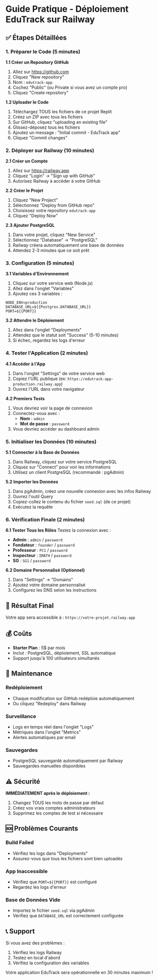 # Guide Pratique - Déploiement EduTrack sur Railway

## ✅ Étapes Détaillées

### 1. Préparer le Code (5 minutes)

**1.1 Créer un Repository GitHub**
1. Allez sur https://github.com
2. Cliquez "New repository"
3. Nom : `edutrack-app`
4. Cochez "Public" (ou Private si vous avez un compte pro)
5. Cliquez "Create repository"

**1.2 Uploader le Code**
1. Téléchargez TOUS les fichiers de ce projet Replit
2. Créez un ZIP avec tous les fichiers
3. Sur GitHub, cliquez "uploading an existing file"
4. Glissez-déposez tous les fichiers
5. Ajoutez un message : "Initial commit - EduTrack app"
6. Cliquez "Commit changes"

### 2. Déployer sur Railway (10 minutes)

**2.1 Créer un Compte**
1. Allez sur https://railway.app
2. Cliquez "Login" → "Sign up with GitHub"
3. Autorisez Railway à accéder à votre GitHub

**2.2 Créer le Projet**
1. Cliquez "New Project"
2. Sélectionnez "Deploy from GitHub repo"
3. Choisissez votre repository `edutrack-app`
4. Cliquez "Deploy Now"

**2.3 Ajouter PostgreSQL**
1. Dans votre projet, cliquez "New Service"
2. Sélectionnez "Database" → "PostgreSQL"
3. Railway créera automatiquement une base de données
4. Attendez 2-3 minutes que ce soit prêt

### 3. Configuration (5 minutes)

**3.1 Variables d'Environnement**
1. Cliquez sur votre service web (Node.js)
2. Allez dans l'onglet "Variables"
3. Ajoutez ces 3 variables :

```
NODE_ENV=production
DATABASE_URL=${{Postgres.DATABASE_URL}}
PORT=${{PORT}}
```

**3.2 Attendre le Déploiement**
1. Allez dans l'onglet "Deployments"
2. Attendez que le statut soit "Success" (5-10 minutes)
3. Si échec, regardez les logs d'erreur

### 4. Tester l'Application (2 minutes)

**4.1 Accéder à l'App**
1. Dans l'onglet "Settings" de votre service web
2. Copiez l'URL publique (ex: `https://edutrack-app-production.railway.app`)
3. Ouvrez l'URL dans votre navigateur

**4.2 Premiers Tests**
1. Vous devriez voir la page de connexion
2. Connectez-vous avec :
   - **Nom** : `admin`
   - **Mot de passe** : `password`
3. Vous devriez accéder au dashboard admin

### 5. Initialiser les Données (10 minutes)

**5.1 Connecter à la Base de Données**
1. Dans Railway, cliquez sur votre service PostgreSQL
2. Cliquez sur "Connect" pour voir les informations
3. Utilisez un client PostgreSQL (recommandé : pgAdmin)

**5.2 Importer les Données**
1. Dans pgAdmin, créez une nouvelle connexion avec les infos Railway
2. Ouvrez l'outil Query
3. Copiez-collez le contenu du fichier `seed.sql` (de ce projet)
4. Exécutez la requête

### 6. Vérification Finale (2 minutes)

**6.1 Tester Tous les Rôles**
Testez la connexion avec :
- **Admin** : `admin` / `password`
- **Fondateur** : `founder` / `password`
- **Professeur** : `PC1` / `password`
- **Inspecteur** : `IMATH` / `password`
- **SG** : `SG1` / `password`

**6.2 Domaine Personnalisé (Optionnel)**
1. Dans "Settings" → "Domains"
2. Ajoutez votre domaine personnalisé
3. Configurez les DNS selon les instructions

## 🎯 Résultat Final

Votre app sera accessible à :
`https://votre-projet.railway.app`

## 💰 Coûts

- **Starter Plan** : 5$ par mois
- Inclut : PostgreSQL, déploiement, SSL automatique
- Support jusqu'à 100 utilisateurs simultanés

## 🔧 Maintenance

### Redéploiement
- Chaque modification sur GitHub redéploie automatiquement
- Ou cliquez "Redeploy" dans Railway

### Surveillance
- Logs en temps réel dans l'onglet "Logs"
- Métriques dans l'onglet "Metrics"
- Alertes automatiques par email

### Sauvegardes
- PostgreSQL sauvegardé automatiquement par Railway
- Sauvegardes manuelles disponibles

## ⚠️ Sécurité

**IMMÉDIATEMENT après le déploiement :**
1. Changez TOUS les mots de passe par défaut
2. Créez vos vrais comptes administrateurs
3. Supprimez les comptes de test si nécessaire

## 🆘 Problèmes Courants

### Build Failed
- Vérifiez les logs dans "Deployments"
- Assurez-vous que tous les fichiers sont bien uploadés

### App Inaccessible
- Vérifiez que `PORT=${{PORT}}` est configuré
- Regardez les logs d'erreur

### Base de Données Vide
- Importez le fichier `seed.sql` via pgAdmin
- Vérifiez que `DATABASE_URL` est correctement configurée

## 📞 Support

Si vous avez des problèmes :
1. Vérifiez les logs Railway
2. Testez en local d'abord
3. Vérifiez la configuration des variables

Votre application EduTrack sera opérationnelle en 30 minutes maximum !